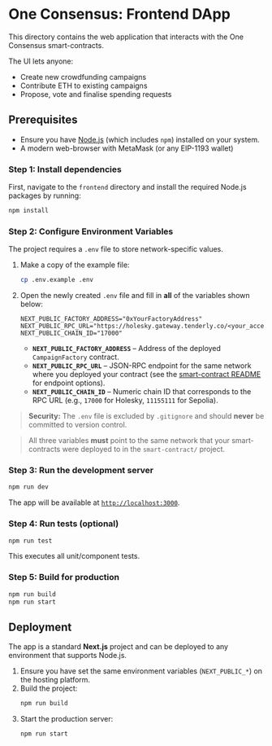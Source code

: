 # One Consensus: Frontend DApp

This directory contains the web application that interacts with the One Consensus smart-contracts.

The UI lets anyone:

- Create new crowdfunding campaigns
- Contribute ETH to existing campaigns
- Propose, vote and finalise spending requests

## Prerequisites

- Ensure you have [Node.js](https://nodejs.org/) (which includes `npm`) installed on your system.
- A modern web-browser with MetaMask (or any EIP-1193 wallet)

### Step 1: Install dependencies

First, navigate to the `frontend` directory and install the required Node.js packages by running:

```bash
npm install
```

### Step 2: Configure Environment Variables

The project requires a `.env` file to store network-specific values.

1.  Make a copy of the example file:
    ```bash
    cp .env.example .env
    ```
2.  Open the newly created `.env` file and fill in **all** of the variables shown below:
    ```
    NEXT_PUBLIC_FACTORY_ADDRESS="0xYourFactoryAddress"
    NEXT_PUBLIC_RPC_URL="https://holesky.gateway.tenderly.co/<your_access_token>"
    NEXT_PUBLIC_CHAIN_ID="17000"
    ```
    - **`NEXT_PUBLIC_FACTORY_ADDRESS`** – Address of the deployed `CampaignFactory` contract.
    - **`NEXT_PUBLIC_RPC_URL`** – JSON-RPC endpoint for the same network where you deployed your contract (see the [smart-contract README](../smart-contract/README.md#step-2-configure-environment-variables) for endpoint options).
    - **`NEXT_PUBLIC_CHAIN_ID`** – Numeric chain ID that corresponds to the RPC URL (e.g., `17000` for Holesky, `11155111` for Sepolia).

> **Security:** The `.env` file is excluded by `.gitignore` and should **never** be committed to version control.

> All three variables **must** point to the same network that your smart-contracts were deployed to in the `smart-contract/` project.

### Step 3: Run the development server

```bash
npm run dev
```

The app will be available at [`http://localhost:3000`](http://localhost:3000).

### Step 4: Run tests (optional)

```bash
npm run test
```

This executes all unit/component tests.

### Step 5: Build for production

```bash
npm run build
npm run start
```

## Deployment

The app is a standard **Next.js** project and can be deployed to any environment that supports Node.js.

1. Ensure you have set the same environment variables (`NEXT_PUBLIC_*`) on the hosting platform.
2. Build the project:
   ```bash
   npm run build
   ```
3. Start the production server:
   ```bash
   npm run start
   ```
